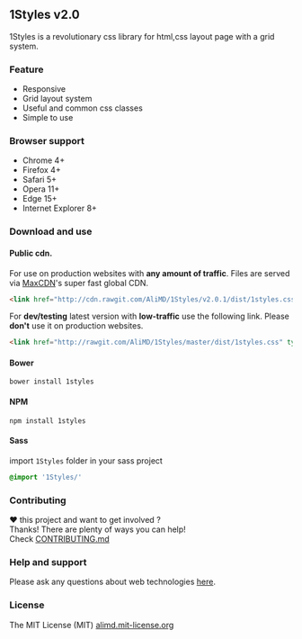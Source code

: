 ## 1Styles v2.0
1Styles is a revolutionary css library for html,css layout page with a grid system.  

### Feature
* Responsive
* Grid layout system
* Useful and common css classes
* Simple to use

### Browser support
* Chrome 4+
* Firefox 4+
* Safari 5+
* Opera 11+
* Edge 15+
* Internet Explorer 8+

### Download and use

#### Public cdn.  
For use on production websites with **any amount of traffic**. Files are served via [MaxCDN](http://www.maxcdn.com/)'s super fast global CDN.  
```html
<link href="http://cdn.rawgit.com/AliMD/1Styles/v2.0.1/dist/1styles.css" type="text/css" rel="stylesheet" />
```

For **dev/testing** latest version with **low-traffic** use the following link. Please **don't** use it on production websites.  
```html
<link href="http://rawgit.com/AliMD/1Styles/master/dist/1styles.css" type="text/css" rel="stylesheet" />
```

#### Bower
```shell
bower install 1styles
```

#### NPM
```shell
npm install 1styles
```

#### Sass
import `1Styles` folder in your sass project
```scss
@import '1Styles/'
```

### Contributing
**♥** this project and want to get involved ?  
Thanks! There are plenty of ways you can help!  
Check [CONTRIBUTING.md](./CONTRIBUTING.md)

### Help and support
Please ask any questions about web technologies [here](http://github.com/AliMD/1Tuts/issues).

### License
The MIT License (MIT) [alimd.mit-license.org](http://alimd.mit-license.org)
